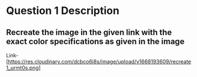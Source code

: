 # Question 1 Description

## Recreate the image in the given link with the exact color specifications as given in the image

Link- [https://res.cloudinary.com/dcbco6i8s/image/upload/v1668193609/recreate1_urmt0s.png]
